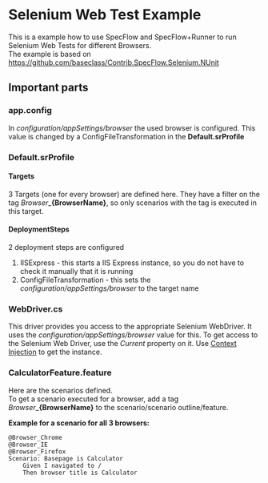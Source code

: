 # Selenium Web Test Example

This is a example how to use SpecFlow and SpecFlow+Runner to run Selenium Web Tests for different Browsers.  
The example is based on https://github.com/baseclass/Contrib.SpecFlow.Selenium.NUnit

## Important parts

### app.config
In _configuration/appSettings/browser_ the used browser is configured. This value is changed by a ConfigFileTransformation in the **Default.srProfile**

### Default.srProfile

#### Targets
3 Targets (one for every browser) are defined here. They have a filter on the tag _Browser_\_**__{BrowserName}__**, so only scenarios with the tag is executed in this target.

#### DeploymentSteps
2 deployment steps are configured
1. IISExpress - this starts a IIS Express instance, so you do not have to check it manually that it is running
2. ConfigFileTransformation - this sets the _configuration/appSettings/browser_ to the target name


### WebDriver.cs
This driver provides you access to the appropriate Selenium WebDriver. It uses the _configuration/appSettings/browser_ value for this.
To get access to the Selenium Web Driver, use the _Current_ property on it. Use [Context Injection](http://www.specflow.org/documentation/Context-Injection/) to get the instance.


### CalculatorFeature.feature
Here are the scenarios defined.  
To get a scenario executed for a browser, add a tag _Browser_\_**__{BrowserName}__** to the scenario/scenario outline/feature.  

**Example for a scenario for all 3 browsers:**
```
@Browser_Chrome
@Browser_IE
@Browser_Firefox
Scenario: Basepage is Calculator
	Given I navigated to /
	Then browser title is Calculator
```
